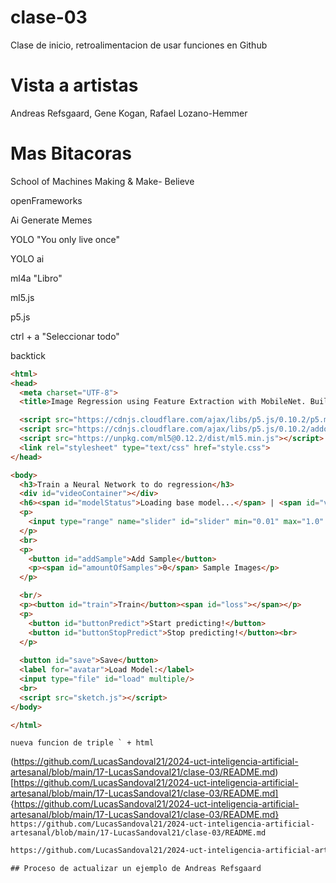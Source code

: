 # clase-03

Clase de inicio, retroalimentacion de usar funciones en Github

# Vista a artistas

Andreas Refsgaard, Gene Kogan, Rafael Lozano-Hemmer

# Mas Bitacoras

School of Machines
Making & Make- Believe

openFrameworks

Ai Generate Memes

YOLO
"You only live once"

YOLO ai

ml4a "Libro"

ml5.js

p5.js

ctrl + a "Seleccionar todo"

backtick


```html
<html>
<head>
  <meta charset="UTF-8">
  <title>Image Regression using Feature Extraction with MobileNet. Built with p5.js</title>

  <script src="https://cdnjs.cloudflare.com/ajax/libs/p5.js/0.10.2/p5.min.js"></script>
  <script src="https://cdnjs.cloudflare.com/ajax/libs/p5.js/0.10.2/addons/p5.sound.min.js"></script>
  <script src="https://unpkg.com/ml5@0.12.2/dist/ml5.min.js"></script>
  <link rel="stylesheet" type="text/css" href="style.css">
</head>

<body>
  <h3>Train a Neural Network to do regression</h3>
  <div id="videoContainer"></div>
  <h6><span id="modelStatus">Loading base model...</span> | <span id="videoStatus">Loading video...</span></h6>
  <p>
    <input type="range" name="slider" id="slider" min="0.01" max="1.0" step="0.01" value="0.5">
  </p>
  <br>
  <p>
    <button id="addSample">Add Sample</button>
    <p><span id="amountOfSamples">0</span> Sample Images</p>
  </p>

  <br/>
  <p><button id="train">Train</button><span id="loss"></span></p>
  <p>
    <button id="buttonPredict">Start predicting!</button>
    <button id="buttonStopPredict">Stop predicting!</button><br>
  </p>
  
  <button id="save">Save</button> 
  <label for="avatar">Load Model:</label>
  <input type="file" id="load" multiple/>
  <br>
  <script src="sketch.js"></script>
</body>

</html>
```

``` nueva funcion de triple ` + html ```


(https://github.com/LucasSandoval21/2024-uct-inteligencia-artificial-artesanal/blob/main/17-LucasSandoval21/clase-03/README.md)
[https://github.com/LucasSandoval21/2024-uct-inteligencia-artificial-artesanal/blob/main/17-LucasSandoval21/clase-03/README.md]
{https://github.com/LucasSandoval21/2024-uct-inteligencia-artificial-artesanal/blob/main/17-LucasSandoval21/clase-03/README.md}
```https://github.com/LucasSandoval21/2024-uct-inteligencia-artificial-artesanal/blob/main/17-LucasSandoval21/clase-03/README.md```
```html
https://github.com/LucasSandoval21/2024-uct-inteligencia-artificial-artesanal/blob/main/17-LucasSandoval21/clase-03/README.md```

## Proceso de actualizar un ejemplo de Andreas Refsgaard

